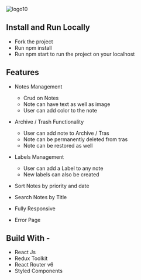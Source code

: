 ![logo10](https://user-images.githubusercontent.com/76046065/206905446-e0addf98-c603-4b04-ba48-4f849a55d782.png)



## Install and Run Locally

- Fork the project
- Run npm install
- Run npm start to run the project on your localhost

## Features

- Notes Management
  - Crud on Notes
  - Note can have text as well as image
  - User can add color to the note
- Archive / Trash Functionality
  - User can add note to Archive / Tras
  - Note can be permanently deleted from tras
  - Note can be restored as well
- Labels Management

  - User can add a Label to any note
  - New labels can also be created

- Sort Notes by priority and date
- Search Notes by Title
- Fully Responsive
- Error Page

## Build With -

- React Js
- Redux Toolkit
- React Router v6
- Styled Components
